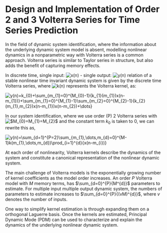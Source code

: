 # Design and Implementation of Order 2 and 3 Volterra Series for Time Series Prediction

In the field of dynamic system identification, where the information about the underlying dynamic system model is absent, modelling nonlinear dynamics in a nonparametric way with Volterra series is a common approach. Volterra series is similar to Taylor series in structure, but also adds the benefit of capturing memory effects. 

In discrete time, single input: <img src="https://latex.codecogs.com/gif.latex?x(n)" title="x(n)" /> - single output: <img src="https://latex.codecogs.com/gif.latex?y(n)" title="y(n)" /> relation of a stable nonlinear time invariant dynamic system is given by the discrete time Volterra series, where <img src="https://latex.codecogs.com/gif.latex?k(n)" title="k(n)" /> represents the Volterra kernel, as:

<img src="https://latex.codecogs.com/gif.latex?y(n)=k_{0}&plus;\sum_{m_{1}=0}^{M_{0}-1}{k_{1}(m_{1})x(n-m_{1})}&plus;\sum_{m_{1}=0}^{M_{1}-1}\sum_{m_{2}=0}^{M_{2}-1}{k_{2}(m_{1},m_{2})x(n-m_{1})x(n-m_{2})&plus;\dots}" title="y(n)=k_{0}+\sum_{m_{1}=0}^{M_{0}-1}{k_{1}(m_{1})x(n-m_{1})}+\sum_{m_{1}=0}^{M_{1}-1}\sum_{m_{2}=0}^{M_{2}-1}{k_{2}(m_{1},m_{2})x(n-m_{1})x(n-m_{2})+\dots}" />

In our system identification, where we use order (P) 2 Volterra series with <img src="https://latex.codecogs.com/gif.latex?$M_{0}=M_{1}=M_{2}$" title="$M_{0}=M_{1}=M_{2}$" /> and the constant term $k_{0}$ is taken to 0, we can rewrite this as,

<img src="https://latex.codecogs.com/gif.latex?y(n)=\sum_{d=1}^{P=2}\sum_{m_{1},\dots,m_{d}=0}^{M-1}k(m_{1},\dots,m_{d})\prod_{i=1}^{d}{x(n-m_{i})}" title="y(n)=\sum_{d=1}^{P=2}\sum_{m_{1},\dots,m_{d}=0}^{M-1}k(m_{1},\dots,m_{d})\prod_{i=1}^{d}{x(n-m_{i})}" />

At each order of nonlinearity, Volterra kernels describe the dynamics of the system and constitute a canonical representation of the nonlinear dynamic system. 

The main challenge of Volterra models is the exponentially growing number of kernel coefficients as the model order increases. An order $P$ Volterra model with $M$ memory terms, has $\sum_{d=0}^{P}{M^{d}}$ parameters to estimate. For multiple input multiple output dynamic system, the numbers of parameters to estimate increases to $\sum_{d=0}^{P}{(vM)^{d}}$, where $v$ denotes the number of inputs.

One way to simplify kernel estimation is through expanding them on a orthogonal Laguerre basis. Once the kernels are estimated, Principal Dynamic Mode (PDM) can be used to characterize and explain the dynamics of the underlying nonlinear dynamic system. 
